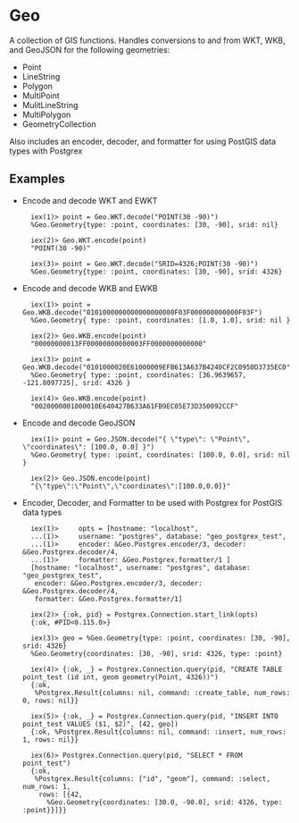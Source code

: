 # Geo

A collection of GIS functions. Handles conversions to and from WKT, WKB, and GeoJSON for the following geometries:

* Point
* LineString
* Polygon
* MultiPoint
* MulitLineString
* MultiPolygon
* GeometryCollection


Also includes an encoder, decoder, and formatter for using PostGIS data types with Postgrex


## Examples



* Encode and decode WKT and EWKT

  ```
    iex(1)> point = Geo.WKT.decode("POINT(30 -90)")
    %Geo.Geometry{type: :point, coordinates: [30, -90], srid: nil}

    iex(2)> Geo.WKT.encode(point)
    "POINT(30 -90)"

    iex(3)> point = Geo.WKT.decode("SRID=4326;POINT(30 -90)")
    %Geo.Geometry{type: :point, coordinates: [30, -90], srid: 4326}
  ```


* Encode and decode WKB and EWKB

  ```
    iex(1)> point = Geo.WKB.decode("0101000000000000000000F03F000000000000F03F")
    %Geo.Geometry{ type: :point, coordinates: [1.0, 1.0], srid: nil }

    iex(2)> Geo.WKB.encode(point)
    "00000000013FF00000000000003FF0000000000000"

    iex(3)> point = Geo.WKB.decode("0101000020E61000009EFB613A637B4240CF2C0950D3735EC0")
    %Geo.Geometry{ type: :point, coordinates: [36.9639657, -121.8097725], srid: 4326 }

    iex(4)> Geo.WKB.encode(point)
    "0020000001000010E640427B633A61FB9EC05E73D350092CCF"
  ```

* Encode and decode GeoJSON

  ```
    iex(1)> point = Geo.JSON.decode("{ \"type\": \"Point\", \"coordinates\": [100.0, 0.0] }")
    %Geo.Geometry{ type: :point, coordinates: [100.0, 0.0], srid: nil }

    iex(2)> Geo.JSON.encode(point)
    "{\"type\":\"Point\",\"coordinates\":[100.0,0.0]}"
  ```

* Encoder, Decoder, and Formatter to be used with Postgrex for PostGIS data types

  ```
    iex(1)>     opts = [hostname: "localhost",
    ...(1)>     username: "postgres", database: "geo_postgrex_test",
    ...(1)>     encoder: &Geo.Postgrex.encoder/3, decoder: &Geo.Postgrex.decoder/4,
    ...(1)>     formatter: &Geo.Postgrex.formatter/1 ]
    [hostname: "localhost", username: "postgres", database: "geo_postgrex_test",
     encoder: &Geo.Postgrex.encoder/3, decoder: &Geo.Postgrex.decoder/4,
     formatter: &Geo.Postgrex.formatter/1]

    iex(2)> {:ok, pid} = Postgrex.Connection.start_link(opts)
    {:ok, #PID<0.115.0>}

    iex(3)> geo = %Geo.Geometry{type: :point, coordinates: [30, -90], srid: 4326}
    %Geo.Geometry{coordinates: [30, -90], srid: 4326, type: :point}
    
    iex(4)> {:ok, _} = Postgrex.Connection.query(pid, "CREATE TABLE point_test (id int, geom geometry(Point, 4326))")
    {:ok,
     %Postgrex.Result{columns: nil, command: :create_table, num_rows: 0, rows: nil}}
    
    iex(5)> {:ok, _} = Postgrex.Connection.query(pid, "INSERT INTO point_test VALUES ($1, $2)", [42, geo])
    {:ok, %Postgrex.Result{columns: nil, command: :insert, num_rows: 1, rows: nil}}
    
    iex(6)> Postgrex.Connection.query(pid, "SELECT * FROM point_test")
    {:ok,
     %Postgrex.Result{columns: ["id", "geom"], command: :select, num_rows: 1,
      rows: [{42,
        %Geo.Geometry{coordinates: [30.0, -90.0], srid: 4326, type: :point}}]}}
  ```